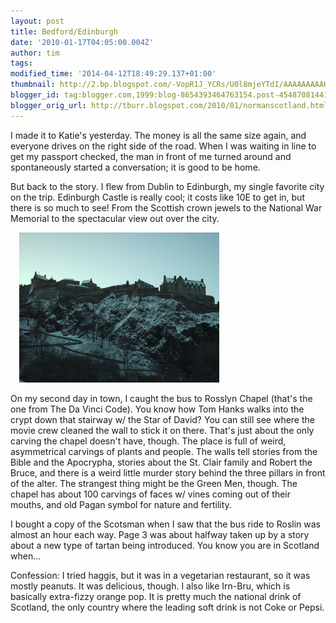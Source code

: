 ```yaml
---
layout: post
title: Bedford/Edinburgh
date: '2010-01-17T04:05:00.004Z'
author: tim
tags: 
modified_time: '2014-04-12T18:49:29.137+01:00'
thumbnail: http://2.bp.blogspot.com/-VopR1J_YCRs/U0l8mjeYTdI/AAAAAAAAAKk/OMHsiNUynAo/s72-c/129.JPG
blogger_id: tag:blogger.com,1999:blog-8654393464763154.post-4548708144154767505
blogger_orig_url: http://tburr.blogspot.com/2010/01/normanscotland.html
---
```


I made it to Katie's yesterday. The money is all the same size again, and everyone drives on the right side of the road. When I was waiting in line to get my passport checked, the man in front of me turned around and spontaneously started a conversation; it is good to be home. 

But back to the story. I flew from Dublin to Edinburgh, my single favorite city on the trip. Edinburgh Castle is really cool; it costs like 10E to get in, but there is so much to see! From the Scottish crown jewels to the National War Memorial to the spectacular view out over the city.

<a href="/images/eurotrip/edinburgh_castle.JPG" imageanchor="1" style="margin-left: 1em; margin-right: 1em;"><img border="0" src="/images/eurotrip/edinburgh_castle.JPG" height="240" width="320" /></a>

On my second day in town, I caught the bus to Rosslyn Chapel (that's the one from The Da Vinci Code). You know how Tom Hanks walks into the crypt down that stairway w/ the Star of David? You can still see where the movie crew cleaned the wall to stick it on there. That's just about the only carving the chapel doesn't have, though. The place is full of weird, asymmetrical carvings of plants and people. The walls tell stories from the Bible and the Apocrypha, stories about the St. Clair family and Robert the Bruce, and there is a weird little murder story behind the three pillars in front of the alter. The strangest thing might be the Green Men, though. The chapel has about 100 carvings of faces w/ vines coming out of their mouths, and old Pagan symbol for nature and fertility.

I bought a copy of the Scotsman when I saw that the bus ride to Roslin was almost an hour each way. Page 3 was about halfway taken up by a story about a new type of tartan being introduced. You know you are in Scotland when...

Confession: I tried haggis, but it was in a vegetarian restaurant, so it was mostly peanuts. It was delicious, though. I also like Irn-Bru, which is basically extra-fizzy orange pop. It is pretty much the national drink of Scotland, the only country where the leading soft drink is not Coke or Pepsi.
